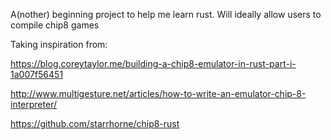 A(nother) beginning project to help me learn rust. Will ideally allow users to compile chip8 games

Taking inspiration from: 

https://blog.coreytaylor.me/building-a-chip8-emulator-in-rust-part-i-1a007f56451

http://www.multigesture.net/articles/how-to-write-an-emulator-chip-8-interpreter/

https://github.com/starrhorne/chip8-rust